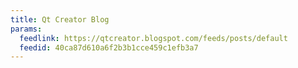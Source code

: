 ```yaml
---
title: Qt Creator Blog
params:
  feedlink: https://qtcreator.blogspot.com/feeds/posts/default
  feedid: 40ca87d610a6f2b3b1cce459c1efb3a7
---
```

